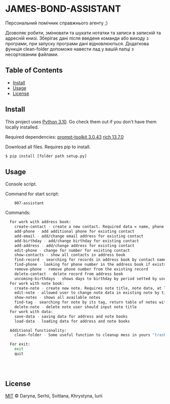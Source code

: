 # JAMES-BOND-ASSISTANT

Персональний помічник cправжнього агенту ;)

Дозволяє робити, змінювати та шукати нотатки та записи в записній та адресній книзі.
Зберігає дані після введеня команди або виходу з програми, при запуску програми дані відновлюються.
Додаткова функція clean-folder допоможе навести лад у вашій папці з несортованим файлами.

## Table of Contents

- [Install](#install)
- [Usage](#usage)
- [License](#license)

## Install

This project uses [Python 3.10](https://www.python.org/). Go check them out if you don't have them locally installed.

Required dependencies:
[prompt-toolkit 3.0.43](https://rich.readthedocs.io/en/stable/index.html)
[rich 13.7.0](https://python-prompt-toolkit.readthedocs.io/en/master/)


Download all files.
Requires pip to install.

```sh
$ pip install [folder path setup.py]
```



## Usage

Console script.

Command for start script:

```commandline
    007-assistant
```

Commands:

```sh
  For work with address book:
    create-contact - create a new contact. Required data = name, phone, birthday. Additional = email, address
    add-phone - add additional phone for existing contact
    add-email - add/change email address for existing contact
    add-birthday - add/change birthday for existing contact
    add-address - add/change address for existing contact
    edit-phone - change for number for existing contact
    show-contacts - show all contacts in address book
    find-record - searching for records in address book by contact name
    find-phone - looking for phone number in the address book if exists return all data for the contact
    remove-phone - remove phone number from the existing record
    delete-contact - delete record from address book
    uncoming-birthdays - shows days to birthday by period setted by user, by default 7 days
  For work with note book:
    create-note - create new note. Requires note title, note data, at least one tag, for exiting from adding tag please put 'e'
    edit-note - allowed user to change note data in existing note by title
    show-notes - shows all available notes
    find-tag - searching for note by its tag, return table of notes with this tag
    delete-note - delete note user should input note title
  For work with data:
    save-data - saving data for address and note books
    load-data - loading data for address and note books

  Additional functionality:
    clean-folder - Some useful function to cleanup mess in yours "trash" folder

  For exit:
    exit
    quit
    
    
  
```

## License

[MIT](LICENSE) ©   Daryna, Serhii, Svitlana, Khrystyna, Iurii
